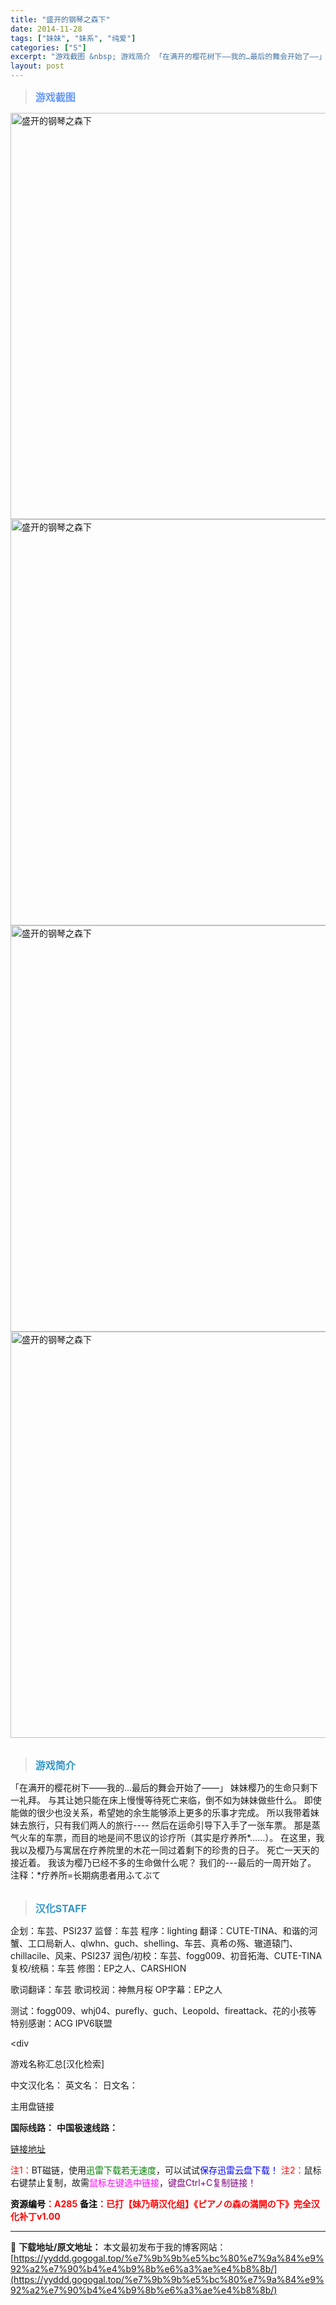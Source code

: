 ```yaml
---
title: "盛开的钢琴之森下"
date: 2014-11-28
tags: ["妹妹", "妹系", "纯爱"]
categories: ["S"]
excerpt: "游戏截图 &nbsp; 游戏简介 「在满开的樱花树下――我的…最后的舞会开始了――」 妹妹樱乃的生命只剩下一礼拜。 与其让她只能在床上慢慢等待死亡来临，倒不如为妹妹做些什么。 即使能做的很少也没关系，希望她的余生能够添上更多的乐事才完成。 所以我带着妹妹去旅行，只有我们两人的旅行---- 然后在运命&hellip;"
layout: post
---
```


<div>
<blockquote><b><span style="font-size: 12pt; color: #6699ff;">游戏截图</span></b></blockquote>
<div><img title="点击放大" src="https://yyddd.gogogal.top/wp-content/uploads/2025/04/20250430_6811fa390691d.webp" alt="盛开的钢琴之森下" width="650" /></div>
<div><img title="点击放大" src="https://yyddd.gogogal.top/wp-content/uploads/2025/04/20250430_6811fa3aa8131.webp" alt="盛开的钢琴之森下" width="650" /></div>
<div><img title="点击放大" src="https://yyddd.gogogal.top/wp-content/uploads/2025/04/20250430_6811fa3c1a8ea.webp" alt="盛开的钢琴之森下" width="650" /></div>
<div><img title="点击放大" src="https://yyddd.gogogal.top/wp-content/uploads/2025/04/20250430_6811fa3f970b1.webp" alt="盛开的钢琴之森下" width="650" /></div>
&nbsp;
<blockquote><b><span style="font-size: 12pt; color: #3399cc;">游戏简介</span></b></blockquote>
<div>「在满开的樱花树下――我的…最后的舞会开始了――」
妹妹樱乃的生命只剩下一礼拜。
与其让她只能在床上慢慢等待死亡来临，倒不如为妹妹做些什么。
即使能做的很少也没关系，希望她的余生能够添上更多的乐事才完成。
所以我带着妹妹去旅行，只有我们两人的旅行----
然后在运命引导下入手了一张车票。
那是蒸气火车的车票，而目的地是间不思议的诊疗所（其实是疗养所*……）。
在这里，我我以及樱乃与寓居在疗养院里的木花一同过着剩下的珍贵的日子。
死亡一天天的接近着。
我该为樱乃已经不多的生命做什么呢？
我们的---最后的一周开始了。
注释：*疗养所=长期病患者用ふてぶて</div>
&nbsp;
<blockquote><b><span style="font-size: 12pt; color: #3399cc;">汉化STAFF</span></b></blockquote>
<div>企划：车芸、PSI237
监督：车芸
程序：lighting
翻译：CUTE-TINA、和谐的河蟹、工口局新人、qlwhn、guch、shelling、车芸、真希の殇、辙道辕门、chillacile、风来、PSI237
润色/初校：车芸、fogg009、初音拓海、CUTE-TINA
复校/统稿：车芸
修图：EP之人、CARSHION

歌词翻译：车芸
歌词校润：神無月桜
OP字幕：EP之人

测试：fogg009、whj04、purefly、guch、Leopold、fireattack、花的小孩等
特别感谢：ACG IPV6联盟</div>
&lt;div

游戏名称汇总[汉化检索]

中文汉化名：
英文名：
日文名：
</div>
<div class="panel panel-primary">
<div class="panel-heading">主用盘链接</div>
<div class="panel-body">

<b>国际线路：</b>
<b>中国极速线路：</b>

<!--wechatfans start-->

<a href="https://pan.xunlei.com/s/VOSNnTycryfCwG8U4T1QRVMQA1?pwd=72sy#">链接地址</a>

<!--wechatfans end-->
<span style="color: #ff0000;">注1：</span>BT磁链，使用<span style="color: #008000;">迅雷下载若无速度</span>，可以试试<span style="color: #0000ff;">保存迅雷云盘下载！</span>
<span style="color: #ff0000;">注2：</span>鼠标右键禁止复制，故需<span style="color: #ff00ff;">鼠标左键选中链接</span>，<span style="color: #800080;">键盘Ctrl+C复制链接！</span>

</div>
<div class="panel-footer"><span style="color: #ff0000;"><b><span style="color: #000000;">资源编号</span>：A285</b></span>
<span style="color: #ff0000;"><b><span style="color: #000000;">备注</span>：已打【妹乃萌汉化组】《ピアノの森の満開の下》完全汉化补丁v1.00</b></span></div>
</div>

---
📖 **下载地址/原文地址：** 本文最初发布于我的博客网站：[https://yyddd.gogogal.top/%e7%9b%9b%e5%bc%80%e7%9a%84%e9%92%a2%e7%90%b4%e4%b9%8b%e6%a3%ae%e4%b8%8b/](https://yyddd.gogogal.top/%e7%9b%9b%e5%bc%80%e7%9a%84%e9%92%a2%e7%90%b4%e4%b9%8b%e6%a3%ae%e4%b8%8b/)
